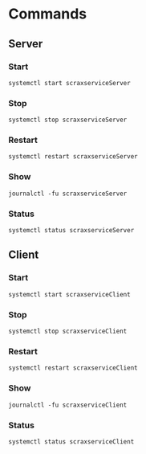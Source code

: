 # Commands

## Server

### Start

`systemctl start scraxserviceServer`

### Stop

`systemctl stop scraxserviceServer`

### Restart

`systemctl restart scraxserviceServer`

### Show

`journalctl -fu scraxserviceServer`

### Status

`systemctl status scraxserviceServer`

## Client

### Start

`systemctl start scraxserviceClient`

### Stop

`systemctl stop scraxserviceClient`

### Restart

`systemctl restart scraxserviceClient`

### Show

`journalctl -fu scraxserviceClient`

### Status

`systemctl status scraxserviceClient`

